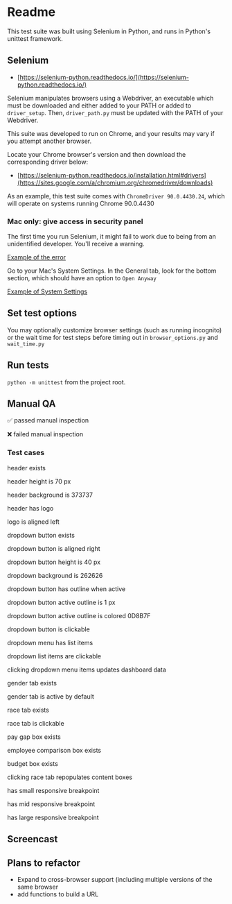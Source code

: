 # Readme

This test suite was built using Selenium in Python, and runs in Python's unittest framework.

## Selenium

- [https://selenium-python.readthedocs.io/](https://selenium-python.readthedocs.io/)

Selenium manipulates browsers using a Webdriver, an executable which must be downloaded and either added to your PATH or added to `driver_setup`. Then, `driver_path.py` must be updated with the PATH of your Webdriver. 

This suite was developed to run on Chrome, and your results may vary if you attempt another browser.

Locate your Chrome browser's version and then download the corresponding driver below:

- [https://selenium-python.readthedocs.io/installation.html#drivers](https://sites.google.com/a/chromium.org/chromedriver/downloads)

As an example, this test suite comes with `ChromeDriver 90.0.4430.24`, which will operate on systems running Chrome 90.0.4430

### Mac only: give access in security panel

The first time you run Selenium, it might fail to work due to being from an unidentified developer. You'll receive a warning.

[Example of the error](https://github.com/just-hugo/syndio_homework/blob/main/driver_setup/mac_webdriver_error.png?raw=true)

Go to your Mac's System Settings. In the General tab, look for the bottom section, which should have an option to `Open Anyway`

[Example of System Settings](https://github.com/just-hugo/syndio_homework/blob/main/driver_setup/mac_webdriver_solution.png?raw=true)

## Set test options

You may optionally customize browser settings (such as running incognito) or the wait time for test steps before timing out in `browser_options.py` and `wait_time.py`

## Run tests

`python -m unittest` from the project root.

## Manual QA

✅ passed manual inspection

❌ failed manual inspection

### Test cases

header exists

header height is 70 px

header background is 373737

header has logo

logo is aligned left

dropdown button exists

dropdown button is aligned right

dropdown button height is 40 px

dropdown background is 262626

dropdown button has outline when active

dropdown button active outline is 1 px

dropdown button active outline is colored 0D8B7F

dropdown button is clickable

dropdown menu has list items

dropdown list items are clickable

clicking dropdown menu items updates dashboard data

gender tab exists

gender tab is active by default

race tab exists

race tab is clickable

pay gap box exists

employee comparison box exists

budget box exists

clicking race tab repopulates content boxes

has small responsive breakpoint

has mid responsive breakpoint

has large responsive breakpoint

## Screencast

## Plans to refactor

- Expand to cross-browser support (including multiple versions of the same browser
- add functions to build a URL
